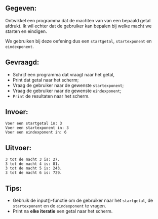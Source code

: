 ## Gegeven:

Ontwikkel een programma dat de machten van van een bepaald getal afdrukt. 
Ik wil echter dat de gebruiker kan bepalen bij welke macht we starten en eindigen. 

We gebruiken bij deze oefening dus een `startgetal`, `startexponent` en `eindexponent`.  

## Gevraagd:

* Schrijf een programma dat vraagt naar het getal, 
* Print dat getal naar het scherm; 
* Vraag de gebruiker naar de gewenste `startexponent`; 
* Vraag de gebruiker naar de gewenste `eindexponent`; 
* `Print` de resultaten naar het scherm. 


## Invoer: 
```
Voer een startgetal in: 3
Voer een startexponent in: 3
Voer een eindexponent in: 6

```


## Uitvoer: 
```
3 tot de macht 3 is: 27. 
3 tot de macht 4 is: 81. 
3 tot de macht 5 is: 243.
3 tot de macht 6 is: 729. 

```

## Tips: 
* Gebruik de input()-functie om de gebruiker naar het `startgetal`, de `startexponent` en de `eindexponent` te vragen. 
* Print na **elke iteratie** een getal naar het scherm. 